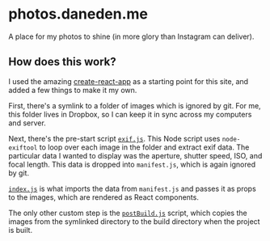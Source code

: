 # photos.daneden.me

A place for my photos to shine (in more glory than Instagram can deliver).

## How does this work?

I used the amazing [create-react-app](https://github.com/facebookincubator/create-react-app) as a starting point for this site, and added a few things to make it my own.

First, there's a symlink to a folder of images which is ignored by git. For me, this folder lives in Dropbox, so I can keep it in sync across my computers and server.

Next, there's the pre-start script [`exif.js`](https://github.com/daneden/photos.daneden.me/blob/master/src/runtime/exif.js). This Node script uses `node-exiftool` to loop over each image in the folder and extract exif data. The particular data I wanted to display was the aperture, shutter speed, ISO, and focal length. This data is dropped into `manifest.js`, which is again ignored by git.

[`index.js`](https://github.com/daneden/photos.daneden.me/blob/master/src/index.js) is what imports the data from `manifest.js` and passes it as props to the images, which are rendered as React components.

The only other custom step is the [`postBuild.js`](https://github.com/daneden/photos.daneden.me/blob/master/src/runtime/postBuild.js) script, which copies the images from the symlinked directory to the build directory when the project is built.
